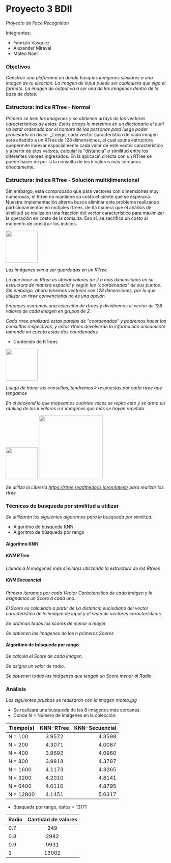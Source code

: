 # Proyecto 3 BDII

_Proyecto de Face Recognition_

Integrantes:
* Fabrizio Vasquez
* Alexander Miraval
* Mateo Noel

### Objetivos

_Construir una plafaroma en donde busques imágenes similares a una imagen de tu elección._
_La imagen de input puede ser cualquiera que siga el formato._
_La imagen de output va a ser una de las imagenes dentro de la base de datos._

### Estructura: índice RTree - Normal

_Primero se leen las imagenes y se obtienen arrays de los vectores característicos de estas._
_Estos arrays lo metemos en un diccionario el cual va estar ordenado por el nombre de las personas para luego poder procesarlo en disco._
_Luego, cada vector  característico de cada imagen será añadido a un RTree de 128 dimensiones, el cual esuna estructura quepermite indexar espacialmente cada valor de este vector característico y a partir de etos valores, calcular la "distancia" o similitud entre los diferentes valores ingresados. En la aplicaciń directa con un RTree se puede hacer de por sí la consulta de los k valores más cercanos directamente.

### Estructura: índice RTree - Solución multidimencional

SIn embargo, está comprobado que para vectores con dimensiones muy numerosas, el Rtree no mantiene su costo eficiente que se esperaría. Nuestra implementación alterna busca eliminar este problema realizando particionamientos en mútiples rtrees, de tla manera que el análisis de similitud se realiza en una fracción del vector característico para maximizar la operación en costo de la consulta. Eso sí, se sacrifica un costo al momento de construir los índices.

<img src="https://cdn.discordapp.com/attachments/841118704547659797/873079711553683477/unknown.png" height="100">

_Las imágenes van a ser guardadas en un RTree._

_Lo que hace un Rtree es ubicar valores de 2 a más dimensiones en su estructura de manera espacial y según las "coordenadas" de sus puntos.
Sin embargo, ahora tenemos vectores con 128 dimensiones, por lo que utilizar un rtree convencional no es una opción._

_Entonces usaremos una colección de rtrees y dividiremos el vector de 128 valores de cada imagen en grupos de 2._

_Cada rtree analizará estas parejas de "coordenadas" y podremos hacer las consultas respectivas, y estos rtrees devolverán la información únicamente tomando en cuenta estas dos coordenadas_

* Contenido de RTrees <br />

<img src="https://cdn.discordapp.com/attachments/841118704547659797/873081201894768640/unknown.png" height="100">

_Luego de hacer las consultas, tendremos k respuestas por cada rtree que tengamos_

_En el backend lo que mapeamos cuántas veces se repite esto y se arma un ránking de los k valores o k imágenes que más se hayan repetido_

<img src = "https://cdn.discordapp.com/attachments/841118704547659797/873083696041824327/unknown.png" height="100">

<img src="https://cdn.discordapp.com/attachments/841118704547659797/873083565460570122/unknown.png" height="200">

_Se utilizó la Librería https://rtree.readthedocs.io/en/latest/ para realizar los rtree_


### Técnicas de busqueda por similitud a utilizar


_Se utilizarán los siguientes algoritmos para la busqueda por similitud:_
* Algoritmo de búsqueda KNN
* Algoritmo de búsqueda por rango

#### Algoritmo KNN
##### KNN RTree
_Llamas a N imágenes más similares utilizando la estructura de los Rtrees_ 

##### KNN Secuencial
_Primero iteramos por cada Vector Carácterístico de cada imágen y le asignamos un Score a cada uno._

_El Score es calculado a partir de La distancia euclediana del vector característico de la imágen de input y el resto de vectores característicos._

_Se ordenan todos los scores de menor a mayor_

_Se obtienen las imagenes de los n primeros Scores_

#### Algoritmo de búsqueda por rango

_Se calcula el Score de cada imágen._

_Se asigna un valor de radio._

_Se obtienen todas las imágenes que tengan un Score menor al Radio_


### Análisis

_Las siguientes pruebas se realizarán con la imagen mateo.jpg_

* Se realizará una busqueda de las 8 imágenes más cercanas.
* Donde N = Número de imágenes en la colección:

| Tiempo(s)     | KNN-RTree     | KNN-Secuencial  |
| ------------- |:-------------:| -----:          |
| N = 100       | 3.9572        | 4.3598          |
| N = 200       | 4.3071        | 4.0087          |
| N = 400       | 3.9692        | 4.0960          |
| N = 800       | 3.9818        | 4.3787          |
| N = 1600      | 4.1173        | 4.3265          |
| N = 3200      | 4.2010        | 4.8141          |
| N = 6400      | 4.0116        | 4.8795          |
| N = 12800     | 4.1451        | 5.0317          |

* Busqueda por rango, datos = 13171

| Radio         | Cantidad de valores| 
| ------------- |:-------------:     | 
| 0.7           | 249                | 
| 0.8           | 2982               | 
| 0.9           | 9931               | 
| 1             | 13002              | 
